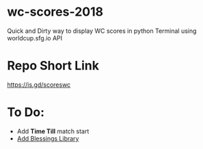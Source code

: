 # wc-scores-2018
Quick and Dirty way to display WC scores in python Terminal using worldcup.sfg.io API

# Repo Short Link

https://is.gd/scoreswc

# To Do:
- Add __Time Till__ match start
- [Add Blessings Library](https://pypi.org/project/blessings/)

